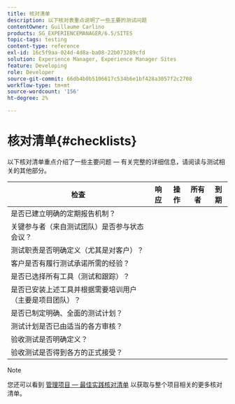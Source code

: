 ```yaml
---
title: 核对清单
description: 以下核对表重点说明了一些主要的测试问题
contentOwner: Guillaume Carlino
products: SG_EXPERIENCEMANAGER/6.5/SITES
topic-tags: testing
content-type: reference
exl-id: 16c5f9aa-024d-4d8a-ba08-22b073289cfd
solution: Experience Manager, Experience Manager Sites
feature: Developing
role: Developer
source-git-commit: 66db4b0b5106617c534b6e1bf428a3057f2c2708
workflow-type: tm+mt
source-wordcount: '156'
ht-degree: 2%

---
```


# 核对清单{#checklists}

以下核对清单重点介绍了一些主要问题 — 有关完整的详细信息，请阅读与测试相关的其他部分。

| 检查 | 响应 | 操作 | 所有者 | 到期 |
|---|---|---|---|---|
| 是否已建立明确的定期报告机制？ |  |  |  |  |
| 关键参与者（来自测试团队）是否参与状态会议？ |  |  |  |  |
| 测试职责是否明确定义（尤其是对客户）？ |  |  |  |  |
| 客户是否有履行测试承诺所需的经验？ |  |  |  |  |
| 是否已选择所有工具（测试和跟踪）？ |  |  |  |  |
| 是否已安装上述工具并根据需要培训用户（主要是项目团队）？ |  |  |  |  |
| 是否已制定明确、全面的测试计划？ |  |  |  |  |
| 测试计划是否已由适当的各方审核？ |  |  |  |  |
| 验收测试是否明确定义？ |  |  |  |  |
| 验收测试是否得到各方的正式接受？ |  |  |  |  |

>[!NOTE]
>
>您还可以看到 [管理项目 — 最佳实践核对清单](/help/managing/best-practices.md) 以获取与整个项目相关的更多核对清单。
